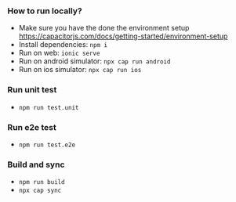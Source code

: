 ### How to run locally?

- Make sure you have the done the environment setup https://capacitorjs.com/docs/getting-started/environment-setup
- Install dependencies: `npm i`
- Run on web: `ionic serve`
- Run on android simulator: `npx cap run android`
- Run on ios simulator: `npx cap run ios`

### Run unit test

- `npm run test.unit`

### Run e2e test

- `npm run test.e2e`

### Build and sync

- `npm run build`
- `npx cap sync`
